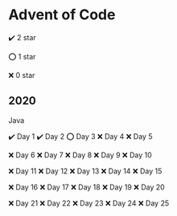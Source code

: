 # Advent of Code

✔️ 2 star

⭕ 1 star

❌ 0 star


## 2020

Java

✔️ Day 1             ✔️ Day 2             ⭕ Day 3            ❌ Day 4            ❌ Day 5

❌ Day 6             ❌ Day 7             ❌ Day 8            ❌ Day 9            ❌ Day 10

❌ Day 11            ❌ Day 12            ❌ Day 13           ❌ Day 14           ❌ Day 15

❌ Day 16            ❌ Day 17            ❌ Day 18           ❌ Day 19           ❌ Day 20

❌ Day 21            ❌ Day 22            ❌ Day 23           ❌ Day 24           ❌ Day 25
